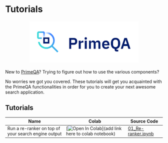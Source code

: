 # Tutorials
<!-- [<i class="fas fa-edit"></i> Edit on GitHub](https://github.com/primeqa/primeqa/edit/main/docs/tutorials.md)         -->
<h3 align="center">
    <img width="350" alt="primeqa" src="_static/img/PrimeQA.png">
</h3>

New to [PrimeQA](https://github.com/primeqa/primeqa)? Trying to figure out how to use the various components? 

No worries we got you covered. These tutorials will get you acquainted with the PrimeQA functionalities in order for you to create your next awesome search application.


## Tutorials
| Name                                     | Colab                                                                                                                                                                                                                                     | Source Code                                                                                                                                      |
| ---------------------------------------- | ----------------------------------------------------------------------------------------------------------------------------------------------------------------------------------------------------------------------------------------- | ------------------------------------------------------------------------------------------------------------------------------------------------ |
| Run a re-ranker on top of your search engine output | [![Open In Colab](https://colab.research.google.com/assets/colab-badge.svg)](add link here to colab notebook)  | [01_Re-ranker.ipynb](./tutorials/01_Basic_Re-ranker.ipynb)                                                                             |
